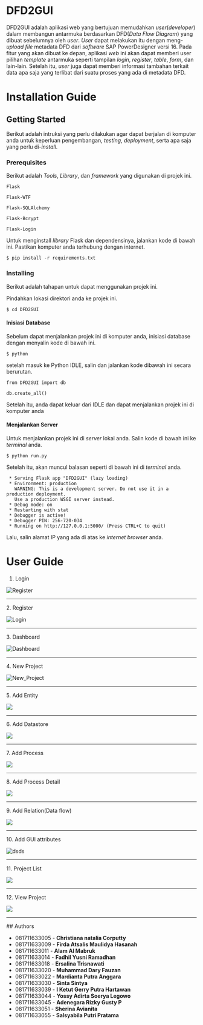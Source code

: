 # DFD2GUI

DFD2GUI adalah aplikasi web yang bertujuan memudahkan *user*(*developer*) dalam membangun antarmuka berdasarkan DFD(*Data Flow Diagram*) yang dibuat sebelumnya oleh *user*. *User* dapat melakukan itu dengan meng-*upload file* metadata DFD dari *software* SAP PowerDesigner versi 16. Pada fitur yang akan dibuat ke depan, aplikasi *web* ini akan dapat memberi user pilihan *template* antarmuka seperti tampilan *login*, *register*, *table*, *form*, dan lain-lain. Setelah itu, *user* juga dapat memberi informasi tambahan terkait data apa saja yang terlibat dari suatu proses yang ada di metadata DFD.

# Installation Guide

## Getting Started

Berikut adalah intruksi yang perlu dilakukan agar dapat berjalan di komputer anda untuk keperluan pengembangan, *testing*, *deployment*, serta apa saja yang perlu di-*install*.

### Prerequisites

Berikut adalah *Tools*, *Library*, dan *framework* yang digunakan di projek ini.

```
Flask

Flask-WTF

Flask-SQLAlchemy

Flask-Bcrypt

Flask-Login
```
Untuk menginstall *library* Flask dan dependensinya, jalankan kode di bawah ini. Pastikan komputer anda terhubung dengan internet.
```
$ pip install -r requirements.txt
```

### Installing

Berikut adalah tahapan untuk dapat menggunakan projek ini.

Pindahkan lokasi direktori anda ke projek ini.

```
$ cd DFD2GUI
```
#### Inisiasi Database
Sebelum dapat menjalankan projek ini di komputer anda, inisiasi database dengan menyalin kode di bawah ini.
```
$ python
```
setelah masuk ke Python IDLE, salin dan jalankan kode dibawah ini secara berurutan.
```
from DFD2GUI import db

db.create_all()
```
Setelah itu, anda dapat keluar dari IDLE dan dapat menjalankan projek ini di komputer anda
#### Menjalankan Server
Untuk menjalankan projek ini di *server* lokal anda. Salin kode di bawah ini ke *terminal* anda.
```
$ python run.py
```

Setelah itu, akan muncul balasan seperti di bawah ini di *terminal* anda.

```
 * Serving Flask app "DFD2GUI" (lazy loading)
 * Environment: production
   WARNING: This is a development server. Do not use it in a production deployment.
   Use a production WSGI server instead.
 * Debug mode: on
 * Restarting with stat
 * Debugger is active!
 * Debugger PIN: 256-720-034
 * Running on http://127.0.0.1:5000/ (Press CTRL+C to quit)
```
Lalu, salin alamat IP yang ada di atas ke *internet browser* anda.

# User Guide
1. Login
   
![Register](readme_asset/Register.png)
<hr>
2. Register

![Login](readme_asset/Login.png)
<hr>
3. Dashboard

![Dashboard](readme_asset/Dashboard.png)
<hr>
4. New Project

![New_Project](readme_asset/New_Project.png)
<hr>
5. Add Entity

![](readme_asset/add_entity.png)
<hr>
6. Add Datastore

![](readme_asset/Add_Datastore.png)
<hr>
7. Add Process

![](readme_asset/Add_Process.png)
<hr>
8. Add Process Detail

![](readme_asset/Add_Process_Detail.png)
<hr>
9. Add Relation(Data flow)

![](readme_asset/Add_relation.png)
<hr>
10. Add GUI attributes

![dsds](readme_asset/Add_GUI_atrributes.png)
<hr>
11. Project List

![](readme_asset/Project_list.png)
<hr>
12. View Project

![](readme_asset/View_Project.png)
<hr>
## Authors

* 081711633005 - **Christiana natalia Corputty**
* 081711633009 - **Firda Atsalis Maulidya Hasanah**
* 081711633011 - **Alam Al Mabruk**
* 081711633014 - **Fadhil Yusni Ramadhan**
* 081711633018 - **Ersalina Trisnawati**
* 081711633020 - **Muhammad Dary Fauzan**
* 081711633022 - **Mardianta Putra Anggara**
* 081711633030 - **Sinta Sintya**
* 081711633039 - **I Ketut Gerry Putra Hartawan**
* 081711633044 - **Yossy Adirta Soerya Legowo**
* 081711633045 - **Adenegara Rizky Gusty P**
* 081711633051 - **Sherina Avianita**
* 081711633055 - **Salsyabila Putri Pratama**

